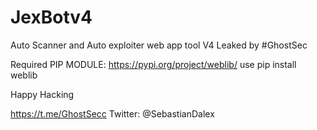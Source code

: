 # JexBotv4
Auto Scanner and Auto exploiter web app tool V4 Leaked by #GhostSec


Required PIP MODULE: https://pypi.org/project/weblib/ use pip install weblib 

Happy Hacking 

https://t.me/GhostSecc
Twitter: @SebastianDalex
